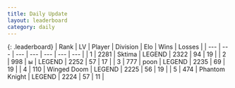 ```yaml
---
title: Daily Update
layout: leaderboard
category: daily
---
```


{: .leaderboard}
| Rank | LV | Player | Division | Elo | Wins | Losses |
| --- | --- | --- | --- | --- | --- | --- |
| <span data-change="0">1</span> | 2281 | <span title="ID: 353063">Sktima</span> | LEGEND | <span data-change="0">2322</span> | <span data-change="0">94</span> | <span data-change="0">19</span> |
| <span data-change="2">2</span> | 998 | <span title="ID: 402846">ы</span> | LEGEND | <span data-change="36">2252</span> | <span data-change="7">57</span> | <span data-change="0">17</span> |
| <span data-change="0">3</span> | 777 | <span title="ID: 540690">poon</span> | LEGEND | <span data-change="16">2235</span> | <span data-change="3">69</span> | <span data-change="0">19</span> |
| <span data-change="2">4</span> | 110 | <span title="ID: 744396">Winged Doom</span> | LEGEND | <span data-change="20">2225</span> | <span data-change="4">56</span> | <span data-change="0">19</span> |
| <span data-change="-3">5</span> | 474 | <span title="ID: 742939">Phantom Knight</span> | LEGEND | <span data-change="0">2224</span> | <span data-change="0">57</span> | <span data-change="0">11</span> |